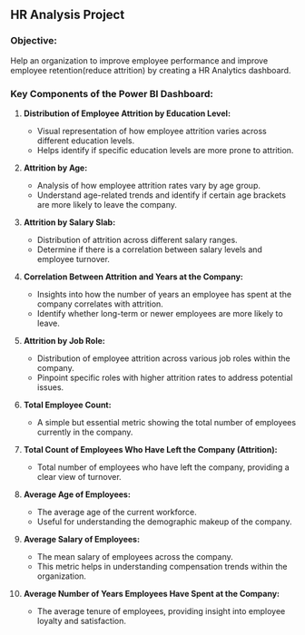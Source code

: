 ## HR Analysis Project

### Objective:

Help an organization to improve employee performance and improve employee retention(reduce attrition) by creating a HR Analytics dashboard.

### Key Components of the Power BI Dashboard:

1. **Distribution of Employee Attrition by Education Level:**
   - Visual representation of how employee attrition varies across different education levels.
   - Helps identify if specific education levels are more prone to attrition.

2. **Attrition by Age:**
   - Analysis of how employee attrition rates vary by age group.
   - Understand age-related trends and identify if certain age brackets are more likely to leave the company.

3. **Attrition by Salary Slab:**
   - Distribution of attrition across different salary ranges.
   - Determine if there is a correlation between salary levels and employee turnover.

4. **Correlation Between Attrition and Years at the Company:**
   - Insights into how the number of years an employee has spent at the company correlates with attrition.
   - Identify whether long-term or newer employees are more likely to leave.

5. **Attrition by Job Role:**
   - Distribution of employee attrition across various job roles within the company.
   - Pinpoint specific roles with higher attrition rates to address potential issues.

6. **Total Employee Count:**
   - A simple but essential metric showing the total number of employees currently in the company.

7. **Total Count of Employees Who Have Left the Company (Attrition):**
   - Total number of employees who have left the company, providing a clear view of turnover.

8. **Average Age of Employees:**
   - The average age of the current workforce.
   - Useful for understanding the demographic makeup of the company.

9. **Average Salary of Employees:**
   - The mean salary of employees across the company.
   - This metric helps in understanding compensation trends within the organization.

10. **Average Number of Years Employees Have Spent at the Company:**
    - The average tenure of employees, providing insight into employee loyalty and satisfaction.



